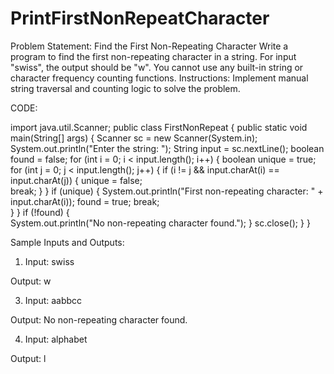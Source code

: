 # PrintFirstNonRepeatCharacter

Problem Statement:
Find the First Non-Repeating Character
Write a program to find the first non-repeating character in a string. For input "swiss", the output
should be "w". You cannot use any built-in string or character frequency counting functions.
Instructions: Implement manual string traversal and counting logic to solve the problem.

CODE:

import java.util.Scanner;
public class FirstNonRepeat {
    public static void main(String[] args) {
        Scanner sc = new Scanner(System.in); 
        System.out.println("Enter the string: ");
        String input = sc.nextLine(); 
        boolean found = false; 
        for (int i = 0; i < input.length(); i++) {
            boolean unique = true; 
            for (int j = 0; j < input.length(); j++) {
                if (i != j && input.charAt(i) == input.charAt(j)) {
                    unique = false;  
                    break; 
                }
            }
            if (unique) { 
                System.out.println("First non-repeating character: " + input.charAt(i));
                found = true;
                break;  
            }
        }
        if (!found) {  
            System.out.println("No non-repeating character found.");
        }
        sc.close();
    }
}

Sample Inputs and Outputs:
1. Input: swiss
   
Output: w

3. Input: aabbcc

Output: No non-repeating character found.

4. Input: alphabet

Output: l
